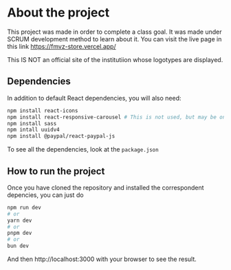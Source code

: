 # About the project

This project was made in order to complete a class goal. It was made under SCRUM development method to learn about it. You can visit the live page in this link https://fmvz-store.vercel.app/

This IS NOT an official site of the institutiion whose logotypes are displayed.

## Dependencies

In addition to default React dependencies, you will also need:

```bash
npm install react-icons
npm install react-responsive-carousel # This is not used, but may be on future
npm install sass
npm intall uuidv4
npm install @paypal/react-paypal-js
```

To see all the dependencies, look at the `package.json`

## How to run the project

Once you have cloned the repository and installed the correspondent depencies, you can just do

```bash
npm run dev
# or
yarn dev
# or
pnpm dev
# or
bun dev
```

And then http://localhost:3000 with your browser to see the result.

